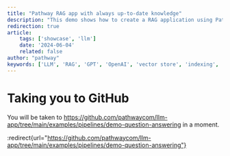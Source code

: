 ```yaml
---
title: "Pathway RAG app with always up-to-date knowledge"
description: "This demo shows how to create a RAG application using Pathway that provides always up-to-date knowledge to your LLM without the need for a separate ETL."
redirection: true
article:
    tags: ['showcase', 'llm']
    date: '2024-06-04'
    related: false
author: "pathway"
keywords: ['LLM', 'RAG', 'GPT', 'OpenAI', 'vector store', 'indexing', 'docker']
---
```


# Taking you to GitHub

You will be taken to https://github.com/pathwaycom/llm-app/tree/main/examples/pipelines/demo-question-answering in a moment.

:redirect{url="https://github.com/pathwaycom/llm-app/tree/main/examples/pipelines/demo-question-answering"}

